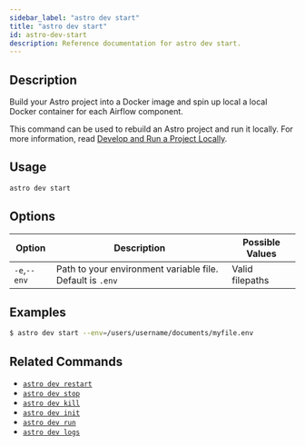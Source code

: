 ```yaml
---
sidebar_label: "astro dev start"
title: "astro dev start"
id: astro-dev-start
description: Reference documentation for astro dev start.
---
```


## Description

Build your Astro project into a Docker image and spin up local a local Docker container for each Airflow component.

This command can be used to rebuild an Astro project and run it locally. For more information, read [Develop and Run a Project Locally](develop-project.md#build-and-run-a-project-locally).

## Usage

```sh
astro dev start
```

## Options

| Option              | Description                                                                                                        | Possible Values             |
| ------------------- | ------------------------------------------------------------------------------------------------------------------ | --------------------------- |
| `-e`,`--env` | Path to your environment variable file. Default is `.env` | Valid filepaths |


## Examples

```sh
$ astro dev start --env=/users/username/documents/myfile.env
```

## Related Commands

- [`astro dev restart`](cli/astro-dev-restart.md)
- [`astro dev stop`](cli/astro-dev-stop.md)
- [`astro dev kill`](cli/astro-dev-kill.md)
- [`astro dev init`](cli/astro-dev-init.md)
- [`astro dev run`](cli/astro-dev-run.md)
- [`astro dev logs`](cli/astro-dev-logs.md)

